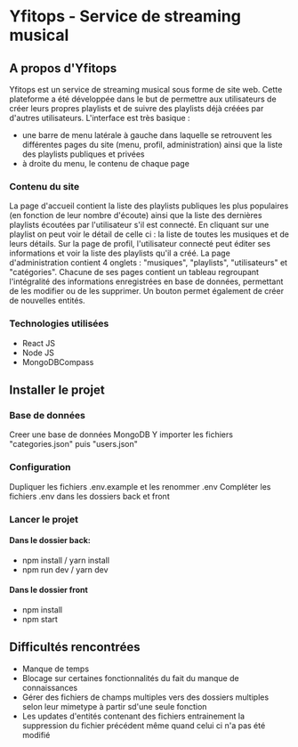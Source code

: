 # Yfitops - Service de streaming musical
## A propos d'Yfitops
Yfitops est un service de streaming musical sous forme de site web. Cette plateforme a été développée dans le but de permettre aux utilisateurs de créer leurs propres playlists et de suivre des playlists déjà créées par d'autres utilisateurs.
L'interface est très basique : 
- une barre de menu latérale à gauche dans laquelle se retrouvent les différentes pages du site (menu, profil, administration) ainsi que la liste des playlists publiques et privées
- à droite du menu, le contenu de chaque page 

### Contenu du site
La page d'accueil contient la liste des playlists publiques les plus populaires (en fonction de leur nombre d'écoute) ainsi que la liste des dernières playlists écoutées par l'utilisateur s'il est connecté. En cliquant sur une playlist on peut voir le détail de celle ci : la liste de toutes les musiques et de leurs détails.
Sur la page de profil, l'utilisateur connecté peut éditer ses informations et voir la liste des playlists qu'il a créé.
La page d'administration contient 4 onglets : "musiques", "playlists", "utilisateurs" et "catégories". Chacune de ses pages contient un tableau regroupant l'intégralité des informations enregistrées en base de données, permettant de les modifier ou de les supprimer. Un bouton permet également de créer de nouvelles entités.

### Technologies utilisées
- React JS
- Node JS
- MongoDBCompass

## Installer le projet
### Base de données
Creer une base de données MongoDB
Y importer les fichiers "categories.json" puis "users.json"

### Configuration
Dupliquer les fichiers .env.example et les renommer .env
Compléter les fichiers .env dans les dossiers back et front

### Lancer le projet
#### Dans le dossier back:
- npm install / yarn install
- npm run dev / yarn dev
#### Dans le dossier front
- npm install
- npm start 

## Difficultés rencontrées
- Manque de temps
- Blocage sur certaines fonctionnalités du fait du manque de connaissances
- Gérer des fichiers de champs multiples vers des dossiers multiples selon leur mimetype à partir sd'une seule fonction
- Les updates d'entités contenant des fichiers entrainement la suppression du fichier précédent même quand celui ci n'a pas été modifié


